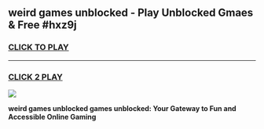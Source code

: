
## weird games unblocked - Play Unblocked Gmaes & Free #hxz9j
<h3>
<a href="https://news.freeplayer.one?title=weird_games_unblocked&ref=24F">CLICK TO PLAY</a></h3>
<hr>

<h3>
<a href="https://news.freeplayer.one?title=weird_games_unblocked&ref=24F">CLICK 2 PLAY</a>
  
</h3>

<a href="https://news.freeplayer.one?title=weird_games_unblocked&ref=24F/"><img src="https://clearcache.store/games.png"></a>


**weird games unblocked games unblocked: Your Gateway to Fun and Accessible Online Gaming**
